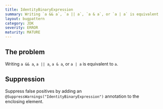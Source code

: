 ```yaml
---
title: IdentityBinaryExpression
summary: Writing `a && a`, `a || a`, `a & a`, or `a | a` is equivalent to `a`.
layout: bugpattern
category: JDK
severity: ERROR
maturity: MATURE
---
```


<!--
*** AUTO-GENERATED, DO NOT MODIFY ***
To make changes, edit the @BugPattern annotation or the explanation in docs/bugpattern.
-->

## The problem
Writing `a && a`, `a || a`, `a & a`, or `a | a` is equivalent to `a`.

## Suppression
Suppress false positives by adding an `@SuppressWarnings("IdentityBinaryExpression")` annotation to the enclosing element.
